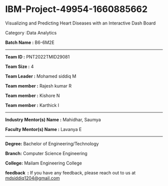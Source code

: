 # IBM-Project-49954-1660885662
Visualizing and Predicting Heart Diseases with an Interactive Dash Board

Category :Data Analytics 

**Batch Name :** B6-6M2E 

--- 

**Team ID :** PNT2022TMID29081 

**Team Size :** 4 

**Team Leader :** Mohamed siddiq M 

**Team member :** Rajesh kumar R 

**Team member :** Kishore N 

**Team member :** Karthick I 

---
**Industry Mentor(s) Name :** Mahidhar, Saumya 

**Faculty Mentor(s) Name :** Lavanya E 

--- 

**Degree:**
Bachelor of Engineering/Technology 

**Branch:**
Computer Science Engineering 

**College:**
Mailam Engineering College 

**feedback  :**
If you have any feedback, please reach out to us at mdsiddiq1204@gmail.com 







